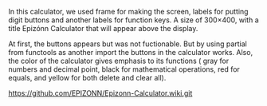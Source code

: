
In this calculator, we used frame for making the screen, labels for putting digit buttons and another labels for function keys. A size of 300×400, with a title Epizónn Calculator that will appear above the display.

At first, the buttons appears but was not fuctionable. But by using partial from functools as another import the buttons in the calculator works. Also, the color of the calculator gives emphasis to its functions ( gray for numbers and decimal point, black for mathematical operations, red for equals, and yellow for both delete and clear all).

https://github.com/EPIZONN/Epizonn-Calculator.wiki.git
